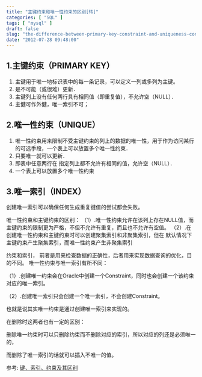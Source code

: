 ```yaml
---
title: "主键约束和唯一性约束的区别[转]"
categories: [ "SQL" ]
tags: [ "mysql" ]
draft: false
slug: "the-difference-between-primary-key-constraint-and-uniqueness-constraint"
date: "2012-07-28 09:48:00"
---
```


## 1.主键约束（PRIMARY KEY）

1) 主键用于唯一地标识表中的每一条记录，可以定义一列或多列为主键。 
2) 是不可能（或很难）更新． 
3) 主键列上没有任何两行具有相同值（即重复值），不允许空（NULL）．
4) 主健可作外健，唯一索引不可；

## 2.唯一性约束（UNIQUE）
1) 唯一性约束用来限制不受主键约束的列上的数据的唯一性，用于作为访问某行的可选手段，一个表上可以放置多个唯一性约束．
2) 只要唯一就可以更新． 
3) 即表中任意两行在  指定列上都不允许有相同的值，允许空（NULL）．
4) 一个表上可以放置多个唯一性约束


<!--more-->


## 3.唯一索引（INDEX）

   创建唯一索引可以确保任何生成重复键值的尝试都会失败。

   唯一性约束和主键约束的区别：
    （1）.唯一性约束允许在该列上存在NULL值，而主键约束的限制更为严格，不但不允许有重复，而且也不允许有空值。
    （2）.在创建唯一性约束和主键约束时可以创建聚集索引和非聚集索引，但在 默认情况下主键约束产生聚集索引，而唯一性约束产生非聚集索引

 

   约束和索引， 前者是用来检查数据的正确性，后者用来实现数据查询的优化，目的不同。
   唯一性约束与唯一索引有所不同：

   （1）.创建唯一约束会在Oracle中创建一个Constraint，同时也会创建一个该约束对应的唯一索引。

   （2）.创建唯一索引只会创建一个唯一索引，不会创建Constraint。

   也就是说其实唯一约束是通过创建唯一索引来实现的。

   在删除时这两者也有一定的区别：

   删除唯一约束时可以只删除约束而不删除对应的索引，所以对应的列还是必须唯一的，

   而删除了唯一索引的话就可以插入不唯一的值。

参考: 
[键、索引、约束及其区别](http://blog.csdn.net/dlodj/article/details/7017331)